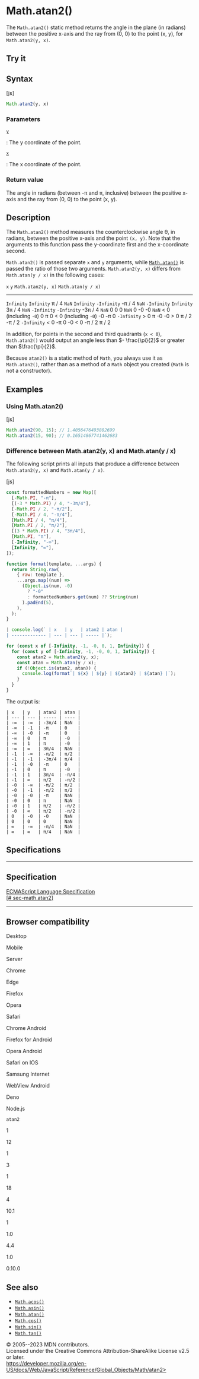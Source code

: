 Math.atan2()
============

 
The `Math.atan2()` static method returns the angle in the plane (in
radians) between the positive x-axis and the ray from (0, 0) to the
point (x, y), for `Math.atan2(y, x)`.


 
Try it 
------

 



 
Syntax
------

 
 
 
[js]


```js
Math.atan2(y, x)
```




 
### Parameters

 

[`y`](#y)

:   The y coordinate of the point.

[`x`](#x)

:   The x coordinate of the point.



 
### Return value 

 
The angle in radians (between -π and π, inclusive) between the positive
x-axis and the ray from (0, 0) to the point (x, y).



 
Description
-----------

 
The `Math.atan2()` method measures the counterclockwise angle θ, in
radians, between the positive x-axis and the point `(x, y)`. Note that
the arguments to this function pass the y-coordinate first and the
x-coordinate second.



`Math.atan2()` is passed separate `x` and `y` arguments, while
[`Math.atan()`](atan) is passed the ratio of those two arguments.
`Math.atan2(y, x)` differs from `Math.atan(y / x)` in the following
cases:

 
  `x`                     `y`           `Math.atan2(y, x)`   `Math.atan(y / x)`
  ----------------------- ------------- -------------------- --------------------
  `Infinity`              `Infinity`    π / 4                `NaN`
  `Infinity`              `-Infinity`   -π / 4               `NaN`
  `-Infinity`             `Infinity`    3π / 4               `NaN`
  `-Infinity`             `-Infinity`   -3π / 4              `NaN`
  0                       0             0                    `NaN`
  0                       -0            -0                   `NaN`
  \< 0 (including `-0`)   0             π                    0
  \< 0 (including `-0`)   -0            -π                   0
  `-Infinity`             \> 0          π                    -0
  -0                      \> 0          π / 2                -π / 2
  `-Infinity`             \< 0          -π                   0
  -0                      \< 0          -π / 2               π / 2


In addition, for points in the second and third quadrants (`x < 0`),
`Math.atan2()` would output an angle less than $- \frac{\pi}{2}$ or
greater than $\frac{\pi}{2}$.

Because `atan2()` is a static method of `Math`, you always use it as
`Math.atan2()`, rather than as a method of a `Math` object you created
(`Math` is not a constructor).



 
Examples
--------


 
### Using Math.atan2() 

 
 
 
[js]


```js
Math.atan2(90, 15); // 1.4056476493802699
Math.atan2(15, 90); // 0.16514867741462683
```




 
### Difference between Math.atan2(y, x) and Math.atan(y / x) 

 
The following script prints all inputs that produce a difference between
`Math.atan2(y, x)` and `Math.atan(y / x)`.

 
 
[js]


```js
const formattedNumbers = new Map([
  [-Math.PI, "-π"],
  [(-3 * Math.PI) / 4, "-3π/4"],
  [-Math.PI / 2, "-π/2"],
  [-Math.PI / 4, "-π/4"],
  [Math.PI / 4, "π/4"],
  [Math.PI / 2, "π/2"],
  [(3 * Math.PI) / 4, "3π/4"],
  [Math.PI, "π"],
  [-Infinity, "-∞"],
  [Infinity, "∞"],
]);

function format(template, ...args) {
  return String.raw(
    { raw: template },
    ...args.map((num) =>
      (Object.is(num, -0)
        ? "-0"
        : formattedNumbers.get(num) ?? String(num)
      ).padEnd(5),
    ),
  );
}

| console.log(` | x   | y   | atan2 | atan |
| ------------- | --- | --- | ----- |`);

for (const x of [-Infinity, -1, -0, 0, 1, Infinity]) {
  for (const y of [-Infinity, -1, -0, 0, 1, Infinity]) {
    const atan2 = Math.atan2(y, x);
    const atan = Math.atan(y / x);
    if (!Object.is(atan2, atan)) {
      console.log(format`| ${x} | ${y} | ${atan2} | ${atan} |`);
    }
  }
}
```


The output is:

```text
| x   | y   | atan2 | atan |
| --- | --- | ----- | ---- |
| -∞  | -∞  | -3π/4 | NaN  |
| -∞  | -1  | -π    | 0    |
| -∞  | -0  | -π    | 0    |
| -∞  | 0   | π     | -0   |
| -∞  | 1   | π     | -0   |
| -∞  | ∞   | 3π/4  | NaN  |
| -1  | -∞  | -π/2  | π/2  |
| -1  | -1  | -3π/4 | π/4  |
| -1  | -0  | -π    | 0    |
| -1  | 0   | π     | -0   |
| -1  | 1   | 3π/4  | -π/4 |
| -1  | ∞   | π/2   | -π/2 |
| -0  | -∞  | -π/2  | π/2  |
| -0  | -1  | -π/2  | π/2  |
| -0  | -0  | -π    | NaN  |
| -0  | 0   | π     | NaN  |
| -0  | 1   | π/2   | -π/2 |
| -0  | ∞   | π/2   | -π/2 |
| 0   | -0  | -0    | NaN  |
| 0   | 0   | 0     | NaN  |
| ∞   | -∞  | -π/4  | NaN  |
| ∞   | ∞   | π/4   | NaN  |
```



Specifications
--------------

 
  ---------------------------------------------------------------------------------------------------
  Specification
  ---------------------------------------------------------------------------------------------------
  [ECMAScript Language Specification\
  [\#
  sec-math.atan2]](https://tc39.es/ecma262/multipage/numbers-and-dates.html#sec-math.atan2)

  ---------------------------------------------------------------------------------------------------


Browser compatibility 
---------------------

 


Desktop

Mobile

Server

Chrome

Edge

Firefox

Opera

Safari

Chrome Android

Firefox for Android

Opera Android

Safari on IOS

Samsung Internet

WebView Android

Deno

Node.js

`atan2`

1

12

1

3

1

18

4

10.1

1

1.0

4.4

1.0

0.10.0

 
See also 
--------

 
-   [`Math.acos()`](acos)
-   [`Math.asin()`](asin)
-   [`Math.atan()`](atan)
-   [`Math.cos()`](cos)
-   [`Math.sin()`](sin)
-   [`Math.tan()`](tan)



 
© 2005--2023 MDN contributors.\
Licensed under the Creative Commons Attribution-ShareAlike License v2.5
or later.\
https://developer.mozilla.org/en-US/docs/Web/JavaScript/Reference/Global_Objects/Math/atan2>

